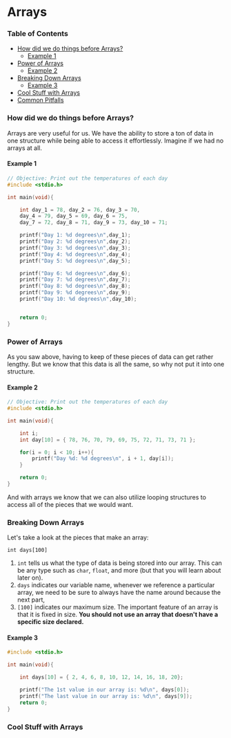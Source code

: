 # Arrays
### Table of Contents
- [How did we do things before Arrays?](#how-did-we-do-things-before-arrays)
    - [Example 1](#example-1)
- [Power of Arrays](#powers-of-arrays)
    - [Example 2](#example-2)
- [Breaking Down Arrays](#breaking-down-arrays)
    - [Example 3](#example-3)
-  [Cool Stuff with Arrays](#cool-stuff-with-arrays)
- [Common Pitfalls](#common-pitfalls)

### How did we do things before Arrays?
Arrays are very useful for us. We have the ability to store a ton of data in one structure while being able to access it effortlessly. Imagine if we had no arrays at all.
#### Example 1
```c
// Objective: Print out the temperatures of each day
#include <stdio.h>

int main(void){

    int day_1 = 78, day_2 = 76, day_3 = 70,
    day_4 = 79, day_5 = 69, day_6 = 75,
    day_7 = 72, day_8 = 71, day_9 = 73, day_10 = 71;

    printf("Day 1: %d degrees\n",day_1);
    printf("Day 2: %d degrees\n",day_2);
    printf("Day 3: %d degrees\n",day_3);
    printf("Day 4: %d degrees\n",day_4);
    printf("Day 5: %d degrees\n",day_5);

    printf("Day 6: %d degrees\n",day_6);
    printf("Day 7: %d degrees\n",day_7);
    printf("Day 8: %d degrees\n",day_8);
    printf("Day 9: %d degrees\n",day_9);
    printf("Day 10: %d degrees\n",day_10);


    return 0;
}
```

### Power of Arrays
As you saw above, having to keep of these pieces of data can get rather lengthy. But we know that this data is all the same, so why not put it into one structure.

#### Example 2
```c
// Objective: Print out the temperatures of each day
#include <stdio.h>

int main(void){

    int i;
    int day[10] = { 78, 76, 70, 79, 69, 75, 72, 71, 73, 71 };

    for(i = 0; i < 10; i++){
        printf("Day %d: %d degrees\n", i + 1, day[i]);
    }

    return 0;
}
```
And with arrays we know that we can also utilize looping structures to access all of the pieces that we would want.

### Breaking Down Arrays
Let's take a look at the pieces that make an array:

`int days[100]`

1. `int` tells us what the type of data is being stored into our array. This can be any type such as `char`, `float`, and more (but that you will learn about later on).
2. `days` indicates our variable name, whenever we reference a particular array, we need to be sure to always have the name around because the next part,
3. `[100]` indicates our maximum size. The important feature of an array is that it is fixed in size. **You should not use an array that doesn't have a specific size declared.**

#### Example 3
```c
#include <stdio.h>

int main(void){

    int days[10] = { 2, 4, 6, 8, 10, 12, 14, 16, 18, 20};

    printf("The 1st value in our array is: %d\n", days[0]);
    printf("The last value in our array is: %d\n", days[9]);
    return 0;
}
```

### Cool Stuff with Arrays
